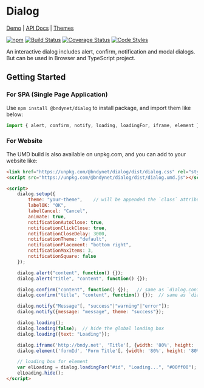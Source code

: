 # Dialog

[Demo](https://bndynet.github.io/dialog/site/) |
[API Docs](https://bndynet.github.io/dialog/api/) |
[Themes](https://bndynet.github.io/dialog-themes)

[![npm](https://img.shields.io/npm/v/@bndynet/dialog.svg)](https://www.npmjs.com/package/@bndynet/dialog)
[![Build Status](https://travis-ci.com/bndynet/dialog.svg?branch=master)](https://travis-ci.com/bndynet/dialog)
[![Coverage Status](https://coveralls.io/repos/github/bndynet/dialog/badge.svg?branch=master)](https://coveralls.io/github/bndynet/dialog?branch=master)
[![Code Styles](https://img.shields.io/badge/Code_Style-Prettier-ff69b4.svg)](https://github.com/prettier/prettier)

An interactive dialog includes alert, confirm, notification and modal dialogs. But can be used in Browser and TypeScript project.

## Getting Started

### For SPA (Single Page Application)

Use `npm install @bndynet/dialog` to install package, and import them like below:

```typescript
import { alert, confirm, notify, loading, loadingFor, iframe, element } from "@bndynet/dialog";
```

### For Website

The UMD build is also available on unpkg.com, and you can add to your website like:

```html
<link href="https://unpkg.com/@bndynet/dialog/dist/dialog.css" rel="stylesheet" type="text/css" />
<script src="https://unpkg.com/@bndynet/dialog/dist/dialog.umd.js"></script>

<script>
    dialog.setup({
        theme: "your-theme",    // will be appended the `class` attribute of `body` tag, more themes please see https://github.com/bndynet/dialog-themes
        labelOK: "OK",
        labelCancel: "Cancel",
        animate: true,
        notificationAutoClose: true,
        notificationClickClose: true,
        notificationCloseDelay: 3000,
        notificationTheme: "default",
        notificationPlacement: "bottom right",
        notificationMaxItems: 3,
        notificationSquare: false
    });

    dialog.alert("content", function() {});
    dialog.alert("title", "content", function() {});

    dialog.confirm("content", function() {});   // same as `dialog.confirm("content").then(function() { })`
    dialog.confirm("title", "content", function() {});  // same as `dialog.confirm("title", "content").then(function() { })`

    dialog.notify("Message"[, "success"|"warning"|"error"]);
    dialog.notify({message: "message", theme: "success"});

    dialog.loading();
    dialog.loading(false);  // hide the global loading box
    dialog.loading({text: "Loading"});

    dialog.iframe('http://bndy.net', 'Title'[, {width: '80%', height: '80%'}]);
    dialog.element('formId', 'Form Title'[, {width: '80%', height: '80%'}]);

    // loading box for element
    var elLoading = dialog.loadingFor("#id", "Loading...", "#00ff00");
    elLoading.hide();
</script>
```